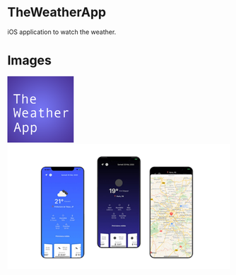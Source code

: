 # TheWeatherApp

iOS application to watch the weather.

# Images

<img src="./Images/Logo.png" alt="Logo" width="150" style="text-align: center" />
<img src="./Images/iphone.png" alt="Mockup" />
